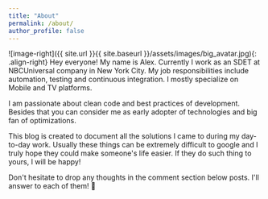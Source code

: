 ```yaml
---
title: "About"
permalink: /about/
author_profile: false
---
```


![image-right]({{ site.url }}{{ site.baseurl }}/assets/images/big_avatar.jpg){: .align-right}
Hey everyone! My name is Alex.
Currently I work as an SDET at NBCUniversal company in New York City. My job responsibilities include automation, testing and continuous integration. I mostly specialize on Mobile and TV platforms.

I am passionate about clean code and best practices of development. Besides that you can consider me as early adopter of technologies and big fan of optimizations.

This blog is created to document all the solutions I came to during my day-to-day work. Usually these things can be extremely difficult to google and I truly hope they could make someone's life easier. If they do such thing to yours, I will be happy!

Don't hesitate to drop any thoughts in the comment section below posts. I'll answer to each of them! :beer:
